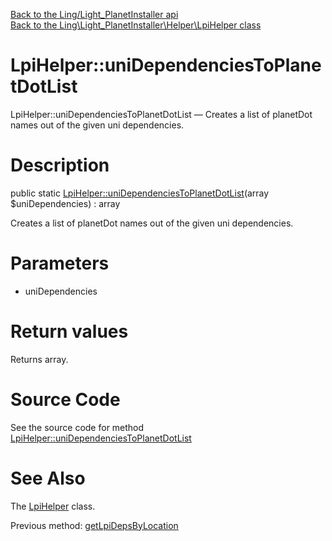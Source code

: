 [Back to the Ling/Light_PlanetInstaller api](https://github.com/lingtalfi/Light_PlanetInstaller/blob/master/doc/api/Ling/Light_PlanetInstaller.md)<br>
[Back to the Ling\Light_PlanetInstaller\Helper\LpiHelper class](https://github.com/lingtalfi/Light_PlanetInstaller/blob/master/doc/api/Ling/Light_PlanetInstaller/Helper/LpiHelper.md)


LpiHelper::uniDependenciesToPlanetDotList
================



LpiHelper::uniDependenciesToPlanetDotList — Creates a list of planetDot names out of the given uni dependencies.




Description
================


public static [LpiHelper::uniDependenciesToPlanetDotList](https://github.com/lingtalfi/Light_PlanetInstaller/blob/master/doc/api/Ling/Light_PlanetInstaller/Helper/LpiHelper/uniDependenciesToPlanetDotList.md)(array $uniDependencies) : array




Creates a list of planetDot names out of the given uni dependencies.




Parameters
================


- uniDependencies

    


Return values
================

Returns array.








Source Code
===========
See the source code for method [LpiHelper::uniDependenciesToPlanetDotList](https://github.com/lingtalfi/Light_PlanetInstaller/blob/master/Helper/LpiHelper.php#L261-L270)


See Also
================

The [LpiHelper](https://github.com/lingtalfi/Light_PlanetInstaller/blob/master/doc/api/Ling/Light_PlanetInstaller/Helper/LpiHelper.md) class.

Previous method: [getLpiDepsByLocation](https://github.com/lingtalfi/Light_PlanetInstaller/blob/master/doc/api/Ling/Light_PlanetInstaller/Helper/LpiHelper/getLpiDepsByLocation.md)<br>

